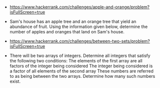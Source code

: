 ﻿-	https://www.hackerrank.com/challenges/apple-and-orange/problem?isFullScreen=true
*	Sam's house has an apple tree and an orange tree that yield an abundance of fruit. Using the information given below, determine the number of apples and oranges that land on Sam's house.

-	https://www.hackerrank.com/challenges/between-two-sets/problem?isFullScreen=true
*	There will be two arrays of integers. Determine all integers that satisfy the following two conditions:
	The elements of the first array are all factors of the integer being considered
	The integer being considered is a factor of all elements of the second array
	These numbers are referred to as being between the two arrays. Determine how many such numbers exist.